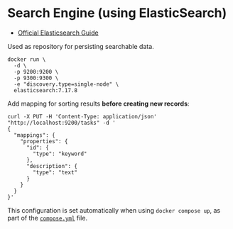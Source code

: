 # Search Engine (using ElasticSearch)

* [Official Elasticsearch Guide](https://www.elastic.co/guide/en/elasticsearch/reference/7.12/index.html)

Used as repository for persisting searchable data.

```
docker run \
  -d \
  -p 9200:9200 \
  -p 9300:9300 \
  -e "discovery.type=single-node" \
  elasticsearch:7.17.8
```

Add mapping for sorting results **before creating new records**:

```
curl -X PUT -H 'Content-Type: application/json' "http://localhost:9200/tasks" -d '
{
  "mappings": {
    "properties": {
      "id": {
        "type": "keyword"
      },
      "description": {
        "type": "text"
      }
    }
  }
}'
```

This configuration is set automatically when using `docker compose up`, as part of the [`compose.yml`](../compose.yml) file.
